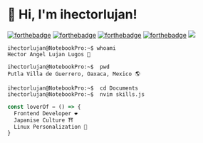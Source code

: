 # 👋 Hi, I'm ihectorlujan!


[![forthebadge](https://forthebadge.com/images/badges/built-with-love.svg)](https://forthebadge.com)
[![forthebadge](https://forthebadge.com/images/badges/made-with-markdown.svg)](https://forthebadge.com)
[![forthebadge](https://forthebadge.com/images/badges/ctrl-c-ctrl-v.svg)](https://forthebadge.com)
[![forthebadge](https://forthebadge.com/images/badges/uses-html.svg)](https://forthebadge.com)
<img src="https://img.shields.io/badge/supported%20by-vscode-blueviolet?style=for-the-badge&colorA=655BE1&colorB=4F44D6"/>

```console
ihectorlujan@NotebookPro:~$ whoami
Hector Angel Lujan Lugos 👀

ihectorlujan@NotebookPro:~$  pwd
Putla Villa de Guerrero, Oaxaca, Mexico 🌎

ihectorlujan@NotebookPro:~$  cd Documents
ihectorlujan@NotebookPro:~$  nvim skills.js
```
```javascript
const loverOf = () => {
  Frontend Developer ❤
  Japanise Culture ⛩
  Linux Personalization 🚀
}
```
 
